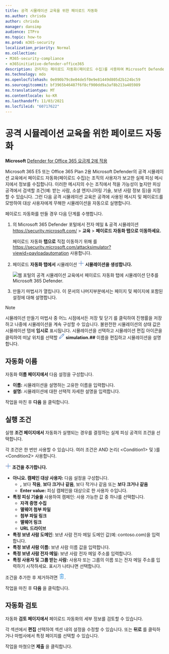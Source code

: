 ```yaml
---
title: 공격 시뮬레이션 교육을 위한 페이로드 자동화
ms.author: chrisda
author: chrisda
manager: dansimp
audience: ITPro
ms.topic: how-to
ms.prod: m365-security
localization_priority: Normal
ms.collection:
- M365-security-compliance
- m365initiative-defender-office365
description: 관리자는 페이로드 자동화(페이로드 수집)를 사용하여 Microsoft Defender for Office 365 계획에서 공격 시뮬레이션 교육을 위한 자동화된 시뮬레이션을 수집하고 Office 365 있습니다.
ms.technology: mdo
ms.openlocfilehash: 0e090b79c8e04de5f0e9e81449d805d2b124bc59
ms.sourcegitcommit: bf3965b46487f6f8cf900dd9a3af8b213a405989
ms.translationtype: MT
ms.contentlocale: ko-KR
ms.lasthandoff: 11/03/2021
ms.locfileid: "60717622"
---
```

# <a name="payload-automations-for-attack-simulation-training"></a>공격 시뮬레이션 교육을 위한 페이로드 자동화

**Microsoft** [Defender for Office 365 요금제 2에 적용](defender-for-office-365.md)

Microsoft 365 E5 또는 Office 365 Plan 2용 Microsoft Defender의 공격 시뮬레이션 교육에서 페이로드 자동화(페이로드 수집)는 조직의 사용자가 보고한 실제 피싱 메시지에서 정보를 수집합니다.  이러한 메시지의 수는 조직에서 적을 가능성이 높지만 피싱 공격에서 검색할 조건(예: 받는 사람, 소셜 엔지니어링 기술, 보낸 사람 정보 등)을 지정할 수 있습니다. 그런 다음 공격 시뮬레이션 교육은 공격에 사용된 메시지 및 페이로드를 모방하여 대상 사용자에게 무해한 시뮬레이션을 자동으로 실행합니다.

페이로드 자동화를 만들 경우 다음 단계를 수행합니다.

1. 의 Microsoft 365 Defender 포털에서 전자 메일 & 공격 시뮬레이션 <https://security.microsoft.com/>  \> **교육** \> **페이로드 자동화 탭으로 이동하세요.**

   페이로드 자동화 **탭으로** 직접 이동하기 위해 를 <https://security.microsoft.com/attacksimulator?viewid=payloadautomation> 사용합니다.

2. 페이로드 **자동화 탭에서** 시뮬레이션 ![ 만들기 아이콘을 선택합니다.](../../media/m365-cc-sc-create-icon.png) **시뮬레이션을 생성합니다.**

   ![웹 포털의 공격 시뮬레이션 교육에서 페이로드 자동화 탭에 시뮬레이션 단추를 Microsoft 365 Defender.](../../media/attack-sim-training-sim-automations-create.png)

3. 만들기 마법사가 열립니다. 이 문서의 나머지부분에서는 페이지 및 페이지에 포함된 설정에 대해 설명합니다.

> [!NOTE]
> 시뮬레이션 만들기 마법사 중 어느 시점에서든 저장 및 닫기 를 클릭하여 진행률을 저장하고 나중에 시뮬레이션을 계속 구성할 수 있습니다.  불완전한 시뮬레이션의  상태  값은 시뮬레이션 탭에 **임시로** 표시됩니다. 시뮬레이션을 선택하고 시뮬레이션 편집 아이콘을 클릭하여 떠날 위치를 선택할 ![ 수 있습니다.](../../media/m365-cc-sc-edit-icon.png) **simulation.##** 이름을 편집하고 시뮬레이션을 설명합니다.

## <a name="automation-name"></a>자동화 이름

자동화 **이름 페이지에서** 다음 설정을 구성합니다.

- **이름:** 시뮬레이션을 설명하는 고유한 이름을 입력합니다.
- **설명:** 시뮬레이션에 대한 선택적 자세한 설명을 입력합니다.

작업을 마친 후 **다음** 을 클릭합니다.

## <a name="run-conditions"></a>실행 조건

실행 **조건 페이지에서** 자동화가 실행되는 경우를 결정하는 실제 피싱 공격의 조건을 선택합니다.

각 조건은 한 번만 사용할 수 있습니다. 여러 조건은 AND 논리( \<Condition1\> 및 )를 \<Condition2\> 사용합니다.

![조건 아이콘을 추가합니다.](../../media/m365-cc-sc-create-icon.png) **조건을 추가합니다.**

- **아니요. 캠페인 대상 사용자:** 다음 설정을 구성합니다.
  - **,** 보다 **작음**, **보다 크거나** **같음**, 보다 작거나 같음 또는 **보다 크거나 같음**
  - **Enter value:** 피싱 캠페인을 대상으로 한 사용자 수입니다.
- **특정 피싱 기술을** 사용하여 캠페인: 사용 가능한 값 중 하나를 선택합니다.
  - **자격 증명 수집**
  - **맬웨어 첨부 파일**
  - **첨부 파일 링크**
  - **맬웨어 링크**
  - **URL 드라이브**
- **특정 보낸 사람 도메인**: 보낸 사람 전자 메일 도메인 값(예: contoso.com)을 입력합니다.
- **특정 보낸 사람 이름:** 보낸 사람 이름 값을 입력합니다.
- **특정 보낸 사람 전자 메일:** 보낸 사람 전자 메일 주소를 입력합니다.
- **특정 사용자 및 그룹 받는 사람:** 사용자 또는 그룹의 이름 또는 전자 메일 주소를 입력하기 시작하세요. 표시가 나타나면 선택합니다.

조건을 추가한 후 제거하려면 ![제거 아이콘.](../../media/m365-cc-sc-delete-icon.png).

작업을 마친 후 **다음** 을 클릭합니다.

## <a name="review-automation"></a>자동화 검토

자동화 **검토 페이지에서** 페이로드 자동화의 세부 정보를 검토할 수 있습니다.

각 섹션에서 **편집** 선택하여 섹션 내의 설정을 수정할 수 있습니다. 또는 **뒤로** 를 클릭하거나 마법사에서 특정 페이지를 선택할 수 있습니다.

작업을 마쳤으면 **제출** 을 클릭합니다.
